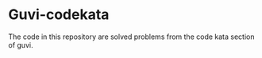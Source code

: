 # Guvi-codekata

The code in this repository are solved problems from the code kata section of guvi.
